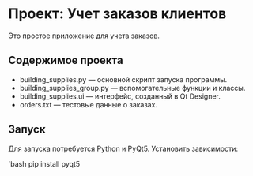 # Проект: Учет заказов клиентов

Это простое приложение для учета заказов.

## Содержимое проекта

- building_supplies.py — основной скрипт запуска программы.
- building_supplies_group.py — вспомогательные функции и классы.
- building_supplies.ui — интерфейс, созданный в Qt Designer.
- orders.txt — тестовые данные о заказах.

## Запуск

Для запуска потребуется Python и PyQt5. Установить зависимости:

`bash
pip install pyqt5